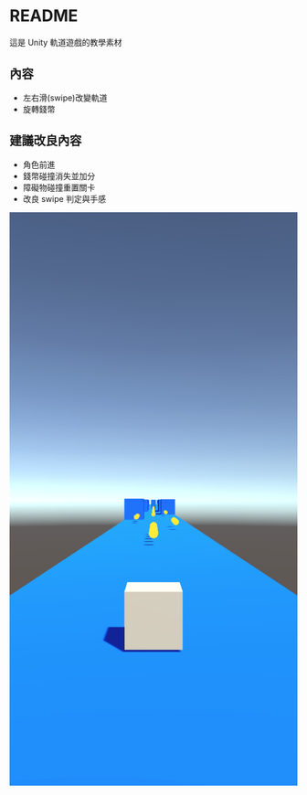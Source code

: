 README
===========================
這是 Unity 軌道遊戲的教學素材

## 內容
- 左右滑(swipe)改變軌道
- 旋轉錢幣

## 建議改良內容
- 角色前進
- 錢幣碰撞消失並加分
- 障礙物碰撞重置關卡
- 改良 swipe 判定與手感

![遊戲截圖](/screenshot.png?raw=true "遊戲截圖")
